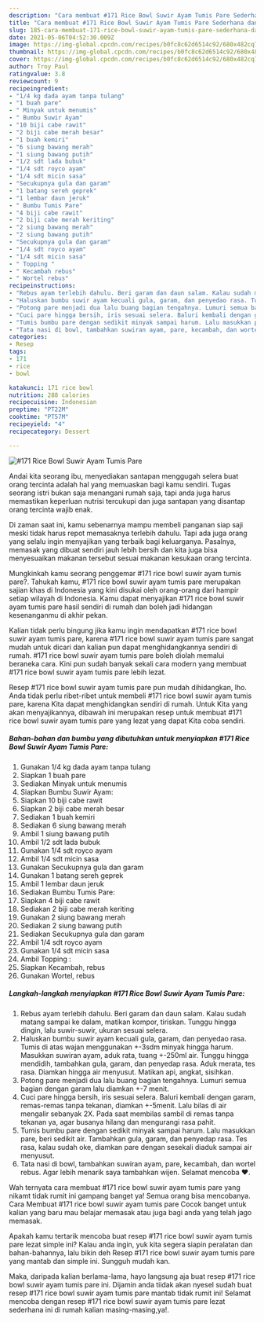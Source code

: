 ```yaml
---
description: "Cara membuat #171 Rice Bowl Suwir Ayam Tumis Pare Sederhana dan Mudah Dibuat"
title: "Cara membuat #171 Rice Bowl Suwir Ayam Tumis Pare Sederhana dan Mudah Dibuat"
slug: 185-cara-membuat-171-rice-bowl-suwir-ayam-tumis-pare-sederhana-dan-mudah-dibuat
date: 2021-05-06T04:52:30.009Z
image: https://img-global.cpcdn.com/recipes/b0fc8c62d6514c92/680x482cq70/171-rice-bowl-suwir-ayam-tumis-pare-foto-resep-utama.jpg
thumbnail: https://img-global.cpcdn.com/recipes/b0fc8c62d6514c92/680x482cq70/171-rice-bowl-suwir-ayam-tumis-pare-foto-resep-utama.jpg
cover: https://img-global.cpcdn.com/recipes/b0fc8c62d6514c92/680x482cq70/171-rice-bowl-suwir-ayam-tumis-pare-foto-resep-utama.jpg
author: Troy Paul
ratingvalue: 3.8
reviewcount: 9
recipeingredient:
- "1/4 kg dada ayam tanpa tulang"
- "1 buah pare"
- " Minyak untuk menumis"
- " Bumbu Suwir Ayam"
- "10 biji cabe rawit"
- "2 biji cabe merah besar"
- "1 buah kemiri"
- "6 siung bawang merah"
- "1 siung bawang putih"
- "1/2 sdt lada bubuk"
- "1/4 sdt royco ayam"
- "1/4 sdt micin sasa"
- "Secukupnya gula dan garam"
- "1 batang sereh geprek"
- "1 lembar daun jeruk"
- " Bumbu Tumis Pare"
- "4 biji cabe rawit"
- "2 biji cabe merah keriting"
- "2 siung bawang merah"
- "2 siung bawang putih"
- "Secukupnya gula dan garam"
- "1/4 sdt royco ayam"
- "1/4 sdt micin sasa"
- " Topping "
- " Kecambah rebus"
- " Wortel rebus"
recipeinstructions:
- "Rebus ayam terlebih dahulu. Beri garam dan daun salam. Kalau sudah matang sampai ke dalam, matikan kompor, tiriskan. Tunggu hingga dingin, lalu suwir-suwir, ukuran sesuai selera."
- "Haluskan bumbu suwir ayam kecuali gula, garam, dan penyedao rasa. Tumis di atas wajan menggunakan +-3sdm minyak hingga harum. Masukkan suwiran ayam, aduk rata, tuang +-250ml air. Tunggu hingga mendidih, tambahkan gula, garam, dan penyedap rasa. Aduk merata, tes rasa. Diamkan hingga air menyusut. Matikan api, angkat, sisihkan."
- "Potong pare menjadi dua lalu buang bagian tengahnya. Lumuri semua bagian dengan garam lalu diamkan +-7 menit."
- "Cuci pare hingga bersih, iris sesuai selera. Baluri kembali dengan garam, remas-remas tanpa tekanan, diamkan +-5menit. Lalu bilas di air mengalir sebanyak 2X. Pada saat membilas sambil di remas tanpa tekanan ya, agar busanya hilang dan mengurangi rasa pahit."
- "Tumis bumbu pare dengan sedikit minyak sampai harum. Lalu masukkan pare, beri sedikit air. Tambahkan gula, garam, dan penyedap rasa. Tes rasa, kalau sudah oke, diamkan pare dengan sesekali diaduk sampai air menyusut."
- "Tata nasi di bowl, tambahkan suwiran ayam, pare, kecambah, dan wortel rebus. Agar lebih menarik saya tambahkan wijen. Selamat mencoba ❤️."
categories:
- Resep
tags:
- 171
- rice
- bowl

katakunci: 171 rice bowl 
nutrition: 288 calories
recipecuisine: Indonesian
preptime: "PT22M"
cooktime: "PT57M"
recipeyield: "4"
recipecategory: Dessert

---
```



![#171 Rice Bowl Suwir Ayam Tumis Pare](https://img-global.cpcdn.com/recipes/b0fc8c62d6514c92/680x482cq70/171-rice-bowl-suwir-ayam-tumis-pare-foto-resep-utama.jpg)

Andai kita seorang ibu, menyediakan santapan menggugah selera buat orang tercinta adalah hal yang memuaskan bagi kamu sendiri. Tugas seorang istri bukan saja menangani rumah saja, tapi anda juga harus memastikan keperluan nutrisi tercukupi dan juga santapan yang disantap orang tercinta wajib enak.

Di zaman  saat ini, kamu sebenarnya mampu membeli panganan siap saji meski tidak harus repot memasaknya terlebih dahulu. Tapi ada juga orang yang selalu ingin menyajikan yang terbaik bagi keluarganya. Pasalnya, memasak yang dibuat sendiri jauh lebih bersih dan kita juga bisa menyesuaikan makanan tersebut sesuai makanan kesukaan orang tercinta. 



Mungkinkah kamu seorang penggemar #171 rice bowl suwir ayam tumis pare?. Tahukah kamu, #171 rice bowl suwir ayam tumis pare merupakan sajian khas di Indonesia yang kini disukai oleh orang-orang dari hampir setiap wilayah di Indonesia. Kamu dapat menyajikan #171 rice bowl suwir ayam tumis pare hasil sendiri di rumah dan boleh jadi hidangan kesenanganmu di akhir pekan.

Kalian tidak perlu bingung jika kamu ingin mendapatkan #171 rice bowl suwir ayam tumis pare, karena #171 rice bowl suwir ayam tumis pare sangat mudah untuk dicari dan kalian pun dapat menghidangkannya sendiri di rumah. #171 rice bowl suwir ayam tumis pare boleh diolah memalui beraneka cara. Kini pun sudah banyak sekali cara modern yang membuat #171 rice bowl suwir ayam tumis pare lebih lezat.

Resep #171 rice bowl suwir ayam tumis pare pun mudah dihidangkan, lho. Anda tidak perlu ribet-ribet untuk membeli #171 rice bowl suwir ayam tumis pare, karena Kita dapat menghidangkan sendiri di rumah. Untuk Kita yang akan menyajikannya, dibawah ini merupakan resep untuk membuat #171 rice bowl suwir ayam tumis pare yang lezat yang dapat Kita coba sendiri.

<!--inarticleads1-->

##### Bahan-bahan dan bumbu yang dibutuhkan untuk menyiapkan #171 Rice Bowl Suwir Ayam Tumis Pare:

1. Gunakan 1/4 kg dada ayam tanpa tulang
1. Siapkan 1 buah pare
1. Sediakan  Minyak untuk menumis
1. Siapkan  Bumbu Suwir Ayam:
1. Siapkan 10 biji cabe rawit
1. Siapkan 2 biji cabe merah besar
1. Sediakan 1 buah kemiri
1. Sediakan 6 siung bawang merah
1. Ambil 1 siung bawang putih
1. Ambil 1/2 sdt lada bubuk
1. Gunakan 1/4 sdt royco ayam
1. Ambil 1/4 sdt micin sasa
1. Gunakan Secukupnya gula dan garam
1. Gunakan 1 batang sereh geprek
1. Ambil 1 lembar daun jeruk
1. Sediakan  Bumbu Tumis Pare:
1. Siapkan 4 biji cabe rawit
1. Sediakan 2 biji cabe merah keriting
1. Gunakan 2 siung bawang merah
1. Sediakan 2 siung bawang putih
1. Sediakan Secukupnya gula dan garam
1. Ambil 1/4 sdt royco ayam
1. Gunakan 1/4 sdt micin sasa
1. Ambil  Topping :
1. Siapkan  Kecambah, rebus
1. Gunakan  Wortel, rebus




<!--inarticleads2-->

##### Langkah-langkah menyiapkan #171 Rice Bowl Suwir Ayam Tumis Pare:

1. Rebus ayam terlebih dahulu. Beri garam dan daun salam. Kalau sudah matang sampai ke dalam, matikan kompor, tiriskan. Tunggu hingga dingin, lalu suwir-suwir, ukuran sesuai selera.
1. Haluskan bumbu suwir ayam kecuali gula, garam, dan penyedao rasa. Tumis di atas wajan menggunakan +-3sdm minyak hingga harum. Masukkan suwiran ayam, aduk rata, tuang +-250ml air. Tunggu hingga mendidih, tambahkan gula, garam, dan penyedap rasa. Aduk merata, tes rasa. Diamkan hingga air menyusut. Matikan api, angkat, sisihkan.
1. Potong pare menjadi dua lalu buang bagian tengahnya. Lumuri semua bagian dengan garam lalu diamkan +-7 menit.
1. Cuci pare hingga bersih, iris sesuai selera. Baluri kembali dengan garam, remas-remas tanpa tekanan, diamkan +-5menit. Lalu bilas di air mengalir sebanyak 2X. Pada saat membilas sambil di remas tanpa tekanan ya, agar busanya hilang dan mengurangi rasa pahit.
1. Tumis bumbu pare dengan sedikit minyak sampai harum. Lalu masukkan pare, beri sedikit air. Tambahkan gula, garam, dan penyedap rasa. Tes rasa, kalau sudah oke, diamkan pare dengan sesekali diaduk sampai air menyusut.
1. Tata nasi di bowl, tambahkan suwiran ayam, pare, kecambah, dan wortel rebus. Agar lebih menarik saya tambahkan wijen. Selamat mencoba ❤️.




Wah ternyata cara membuat #171 rice bowl suwir ayam tumis pare yang nikamt tidak rumit ini gampang banget ya! Semua orang bisa mencobanya. Cara Membuat #171 rice bowl suwir ayam tumis pare Cocok banget untuk kalian yang baru mau belajar memasak atau juga bagi anda yang telah jago memasak.

Apakah kamu tertarik mencoba buat resep #171 rice bowl suwir ayam tumis pare lezat simple ini? Kalau anda ingin, yuk kita segera siapin peralatan dan bahan-bahannya, lalu bikin deh Resep #171 rice bowl suwir ayam tumis pare yang mantab dan simple ini. Sungguh mudah kan. 

Maka, daripada kalian berlama-lama, hayo langsung aja buat resep #171 rice bowl suwir ayam tumis pare ini. Dijamin anda tiidak akan nyesel sudah buat resep #171 rice bowl suwir ayam tumis pare mantab tidak rumit ini! Selamat mencoba dengan resep #171 rice bowl suwir ayam tumis pare lezat sederhana ini di rumah kalian masing-masing,ya!.

